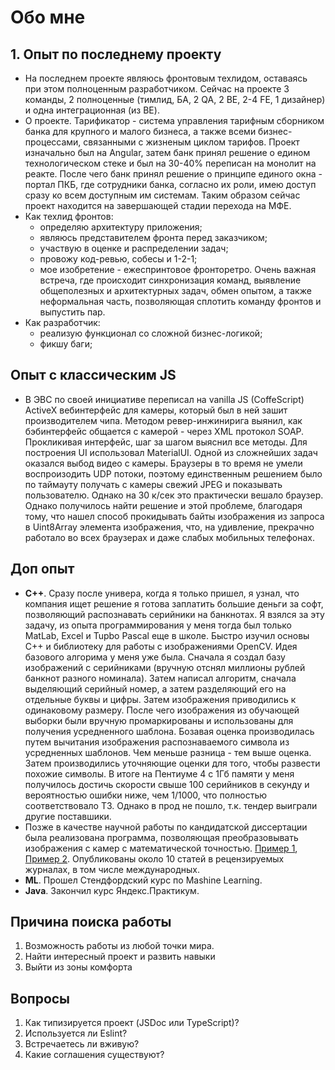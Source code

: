 # Обо мне

## 1. Опыт по последнему проекту

- На последнем проекте являюсь фронтовым техлидом, оставаясь при этом полноценным разработчиком. Сейчас на проекте 3 команды, 2 полноценные (тимлид, БА, 2 QA, 2 BE, 2-4 FE, 1 дизайнер) и одна интеграционная (из BE).
- О проекте. Тарификатор - система управления тарифным сборником банка для крупного и малого бизнеса, а также всеми бизнес-процессами, связанными с жизненым циклом тарифов. Проект изначально был на Angular, затем банк принял решение о едином технологическом стеке и был на 30-40% переписан на монолит на реакте. После чего банк принял решение о принципе единого окна - портал ПКБ, где сотрудники банка, согласно их роли, имею доступ сразу ко всем доступным им системам. Таким образом сейчас проект находится на завершающей стадии перехода на МФЕ. 
- Как техлид фронтов:
  - определяю архитектуру приложения;
  - являюсь представителем фронта перед заказчиком;
  - участвую в оценке и распределении задач;
  - провожу код-ревью, собесы и 1-2-1;
  - мое изобретение - ежеспринтовое фронторетро. Очень важная встреча, где происходит синхронизация команд, выявление общеполезных и архитектурных задач, обмен опытом, а также неформальная часть, позволяющая сплотить команду фронтов и выпустить пар.
- Как разработчик:
  - реализую функционал со сложной бизнес-логикой;
  - фикшу баги;

## Опыт с классическим JS

- В ЭВС по своей инициативе переписал на vanilla JS (CoffeScript) ActiveX вебинтерфейс для камеры, который был в ней зашит производителем чипа. Методом ревер-инжинирига выянил, как бэбинтерфейс общается с камерой - через XML протокол SOAP. Прокликивая интерфейс, шаг за шагом выяснил все методы. Для построения UI использовал MaterialUI. Одной из сложнейших задач оказался выбод видео с камеры. Браузеры в то время не умели воспроизодить UDP потоки, поэтому единственным решением было по таймауту получать с камеры свежий JPEG и показывать пользователю. Однако на 30 к/сек это практически вешало браузер. Однако получилось найти решение и этой проблеме, благодаря тому, что нашел способ прокидывать байты изображения из запроса в Uint8Array элемента изображения, что, на удивление, прекрачно работало во всех браузерах и даже слабых мобильных телефонах.

## Доп опыт

- **С++**. Сразу после универа, когда я только пришел, я узнал, что компания ищет решение я готова заплатить большие деньги за софт, позволяющий распознавать серийники на банкнотах. Я взялся за эту задачу, из опыта программирования у меня тогда был только MatLab, Excel и Tupbo Pascal еще в школе. Быстро изучил основы С++ и библиотеку для работы с изображениями OpenCV. Идея базового алгорима у меня уже была. Сначала я создал базу изображений с серийниками (вручную отснял миллионы рублей банкнот разного номинала). Затем написал алгоритм, сначала выделяющий серийный номер, а затем разделяющий его на отдельные буквы и цифры. Затем изображения приводились к одинаковому размеру. После чего изображения из обучающей выборки были вручную промаркированы и использованы для получения усредненного шаблона. Бозавая оценка производилась путем вычитания изображения распознаваемого символа из усредненных шаблонов. Чем меньше разница - тем выше оценка. Затем производились уточняющие оценки для того, чтобы развести похожие символы. В итоге на Пентиуме 4 с 1Гб памяти у меня получилось достичь скорости свыше 100 серийников в секунду и вероятностью ошибки ниже, чем 1/1000, что полностью соответствовало ТЗ. Однако в прод не пошло, т.к. тендер выиграли другие поставшики.
- Позже в качестве научной работы по кандидатской диссертации была реализована программа, позволяющая преобразовывать изображения с камер с математической точностью. [Пример 1](https://www.youtube.com/watch?v=j34Ut0QHNYA), [Пример 2](https://www.youtube.com/watch?v=ozXSl-m_1pg). Опубликованы около 10 статей в рецензируемых журналах, в том числе международных.
- **ML**. Прошел Стендфордский курс по Mashine Learning.  
- **Java**. Закончил курс Яндекс.Практикум.

## Причина поиска работы 
1. Возможность работы из любой точки мира.
2. Найти интересный проект и развить навыки
3. Выйти из зоны комфорта

## Вопросы
1. Как типизируется проект (JSDoc или TypeScript)?
2. Используется ли Eslint?
3. Встречаетесь ли вживую?
4. Какие соглашения существуют?
